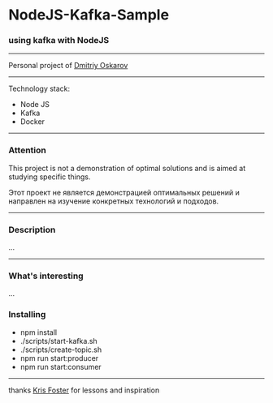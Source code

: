 # NodeJS-Kafka-Sample

### using kafka with NodeJS

---

Personal project of [Dmitriy Oskarov](#)

---

Technology stack:

* Node JS
* Kafka
* Docker

---

### Attention

This project is not a demonstration of optimal solutions and is aimed at studying specific things.

Этот проект не является демонстрацией оптимальных решений и направлен на изучение конкретных технологий и подходов.

---

### Description

...

---
### What's interesting

...

### Installing

* npm install 
* ./scripts/start-kafka.sh
* ./scripts/create-topic.sh
* npm run start:producer
* npm run start:consumer
---

thanks [Kris Foster](https://www.youtube.com/@KrisFoster1) for lessons and inspiration